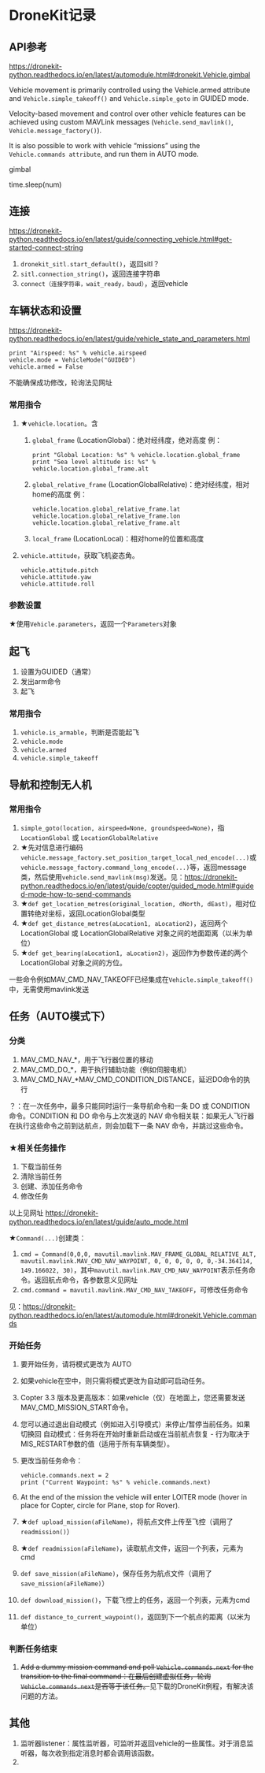 # DroneKit记录

## API参考

https://dronekit-python.readthedocs.io/en/latest/automodule.html#dronekit.Vehicle.gimbal

Vehicle movement is primarily controlled using the Vehicle.armed attribute and `Vehicle.simple_takeoff()` and `Vehicle.simple_goto` in GUIDED mode.

Velocity-based movement and control over other vehicle features can be achieved using custom MAVLink messages (`Vehicle.send_mavlink()`, `Vehicle.message_factory()`).

It is also possible to work with vehicle “missions” using the `Vehicle.commands attribute`, and run them in AUTO mode.

gimbal

time.sleep(num)

## 连接

https://dronekit-python.readthedocs.io/en/latest/guide/connecting_vehicle.html#get-started-connect-string

1. `dronekit_sitl.start_default()`，返回sitl？
2. `sitl.connection_string()`，返回连接字符串
3. `connect（连接字符串，wait_ready，baud）`，返回vehicle

## 车辆状态和设置

https://dronekit-python.readthedocs.io/en/latest/guide/vehicle_state_and_parameters.html

```
print "Airspeed: %s" % vehicle.airspeed
vehicle.mode = VehicleMode("GUIDED")
vehicle.armed = False
```

不能确保成功修改，轮询法见网址

### 常用指令

1. ★`vehicle.location`。含
    1. `global_frame` (LocationGlobal)：绝对经纬度，绝对高度
    例：
        
        ```
        print "Global Location: %s" % vehicle.location.global_frame
        print "Sea level altitude is: %s" % vehicle.location.global_frame.alt
        ```
        
    2. `global_relative_frame` (LocationGlobalRelative)：绝对经纬度，相对home的高度
    例：
        
        ```
        vehicle.location.global_relative_frame.lat
        vehicle.location.global_relative_frame.lon
        vehicle.location.global_relative_frame.alt
        ```
        
    3. `local_frame` (LocationLocal)：相对home的位置和高度
2. `vehicle.attitude`，获取飞机姿态角。
    
    ```
    vehicle.attitude.pitch
    vehicle.attitude.yaw
    vehicle.attitude.roll
    ```
    

### 参数设置

★使用`Vehicle.parameters`，返回一个`Parameters`对象

## 起飞

1. 设置为GUIDED（通常）
2. 发出arm命令
3. 起飞

### 常用指令

1. `vehicle.is_armable`，判断是否能起飞
2. `vehicle.mode`
3. `vehicle.armed`
4. `vehicle.simple_takeoff`

## 导航和控制无人机

### 常用指令

1. `simple_goto(location, airspeed=None, groundspeed=None)`，指`LocationGlobal` 或 `LocationGlobalRelative`
2. ★先对信息进行编码`vehicle.message_factory.set_position_target_local_ned_encode(...)`或`vehicle.message_factory.command_long_encode(...)`等，返回message类，然后使用`vehicle.send_mavlink(msg)`发送。见：https://dronekit-python.readthedocs.io/en/latest/guide/copter/guided_mode.html#guided-mode-how-to-send-commands
3. ★`def get_location_metres(original_location, dNorth, dEast)`，相对位置转绝对坐标，返回LocationGlobal类型
4. ★`def get_distance_metres(aLocation1, aLocation2)`，返回两个LocationGlobal 或 LocationGlobalRelative 对象之间的地面距离（以米为单位）
5. ★`def get_bearing(aLocation1, aLocation2)`，返回作为参数传递的两个 LocationGlobal 对象之间的方位。

一些命令例如MAV_CMD_NAV_TAKEOFF已经集成在`Vehicle.simple_takeoff()`中，无需使用mavlink发送

## 任务（AUTO模式下）

### 分类

1. MAV_CMD_NAV_*，用于飞行器位置的移动
2. MAV_CMD_DO_*，用于执行辅助功能（例如伺服电机）
3. MAV_CMD_NAV_*MAV_CMD_CONDITION_DISTANCE，延迟DO命令的执行

？：在一次任务中，最多只能同时运行一条导航命令和一条 DO 或 CONDITION 命令。CONDITION 和 DO 命令与上次发送的 NAV 命令相关联：如果无人飞行器在执行这些命令之前到达航点，则会加载下一条 NAV 命令，并跳过这些命令。

### ★相关任务操作

1. 下载当前任务
2. 清除当前任务
3. 创建、添加任务命令
4. 修改任务

以上见网址 https://dronekit-python.readthedocs.io/en/latest/guide/auto_mode.html

★`Command(...)`创建类：

1. `cmd = Command(0,0,0, mavutil.mavlink.MAV_FRAME_GLOBAL_RELATIVE_ALT, mavutil.mavlink.MAV_CMD_NAV_WAYPOINT, 0, 0, 0, 0, 0, 0,-34.364114, 149.166022, 30)`，其中`mavutil.mavlink.MAV_CMD_NAV_WAYPOINT`表示任务命令。返回航点命令，各参数意义见网址
2. `cmd.command = mavutil.mavlink.MAV_CMD_NAV_TAKEOFF`，可修改任务命令

见：https://dronekit-python.readthedocs.io/en/latest/automodule.html#dronekit.Vehicle.commands

### 开始任务

1. 要开始任务，请将模式更改为 AUTO
2. 如果vehicle在空中，则只需将模式更改为自动即可启动任务。
3. Copter 3.3 版本及更高版本：如果vehicle（仅）在地面上，您还需要发送MAV_CMD_MISSION_START命令。
4. 您可以通过退出自动模式（例如进入引导模式）来停止/暂停当前任务。如果切换回 自动模式：任务将在开始时重新启动或在当前航点恢复 - 行为取决于MIS_RESTART参数的值（适用于所有车辆类型）。
5. 更改当前任务命令：
    
    ```
    vehicle.commands.next = 2
    print ("Current Waypoint: %s" % vehicle.commands.next)
    ```
    
6. At the end of the mission the vehicle will enter LOITER mode (hover in place for Copter, circle for Plane, stop for Rover).
7. ★`def upload_mission(aFileName)`，将航点文件上传至飞控（调用了`readmission()`）
8. ★`def readmission(aFileName)`，读取航点文件，返回一个列表，元素为cmd
9. `def save_mission(aFileName)`，保存任务为航点文件（调用了`save_mission(aFileName)`）
10. `def download_mission()`，下载飞控上的任务，返回一个列表，元素为cmd
11. `def distance_to_current_waypoint()`，返回到下一个航点的距离（以米为单位）

### 判断任务结束

1. ~~Add a dummy mission command and poll `Vehicle.commands.next` for the transition to the final command：在最后创建虚拟任务，轮询`Vehicle.commands.next`是否等于该任务。~~见下载的DroneKit例程，有解决该问题的方法。

## 其他

1. 监听器listener：属性监听器，可监听并返回vehicle的一些属性。对于消息监听器，每次收到指定消息时都会调用该函数。
2.
